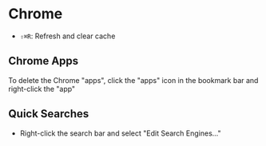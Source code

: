 # Chrome

- `⇧⌘R`: Refresh and clear cache

## Chrome Apps

To delete the Chrome "apps", click the "apps" icon in the bookmark bar and right-click the "app"

## Quick Searches

- Right-click the search bar and select "Edit Search Engines..."

